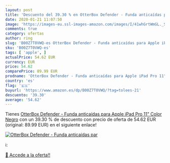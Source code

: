 ```yaml
---
layout: post
title: 'Descuento del 39.30 % en OtterBox Defender - Funda anticaídas par'
date: 2020-01-21 11:07:50
image: 'https://images-eu.ssl-images-amazon.com/images/I/41whGrtWmGL._SL200_.jpg'
comments: true
category: ofertas
author: ring
slug: 'B00Z7T0VWQ-es OtterBox Defender - Funda anticaídas para Apple iPad Pro...'
sku: 'B00Z7T0VWQ-es'
tags: [ 'apple', ]
actualPrice: 54.62 EUR
currency: EUR
price: 54.62
comparePrice: 89.99 EUR
prodname: 'OtterBox Defender - Funda anticaídas para Apple iPad Pro 11"  Color Negro'
country: 'es'
flag: '🇪🇸'
buyurl: 'https://www.amazon.es/dp/B00Z7T0VWQ/?tag=tolees-21'
descuento: '39.30'
average: '54.62'
---
```


Tienes [OtterBox Defender - Funda anticaídas para Apple iPad Pro 11"  Color Negro](https://www.amazon.es/dp/B00Z7T0VWQ/?tag=tolees-21) con un 39.30 % de descuento con precio de oferta de 54.62 EUR (original: 89.99 EUR) en el siguiente enlace!

[![OtterBox Defender - Funda anticaídas par](https://images-eu.ssl-images-amazon.com/images/I/41whGrtWmGL._SL200_.jpg)](https://www.amazon.es/dp/B00Z7T0VWQ/?tag=tolees-21)

ℹ️:


[🛒 Accede a la oferta!!](https://www.amazon.es/dp/B00Z7T0VWQ/?tag=tolees-21)
